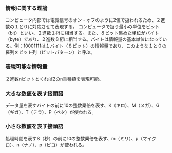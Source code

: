 ### 情報に関する理論
コンピュータ内部では電気信号のオン・オフのように2値で扱われるため、２進数の１と０に対応させて表現する。
コンピュータで扱う最小の単位をビット（bit）といい、２進数１桁に相当する。また、８ビット集めた単位がバイト（byte）であり、２進数８桁に相当する。バイトは情報量の基本単位になっている。例：10001111は１バイト（８ビット）の情報量であり、このような１と０の羅列をビット列（ビットパターン）と呼ぶ。
### 表現可能な情報量
２進数nビットとくれば2のn乗種類を表現可能。
### 大きな数値を表す接頭語
データ量を表すバイトの前に10の整数乗倍を表す、K（キロ）、M（メガ）、G（ギガ）、T（テラ）、P（ペタ）が使われる。
### 小さな数値を表す接頭語
処理時間を表すS（秒）の前に10の整数乗倍を表す、m（ミリ）、μ（マイクロ）、n（ナノ）、p（ピコ）が使われる。
